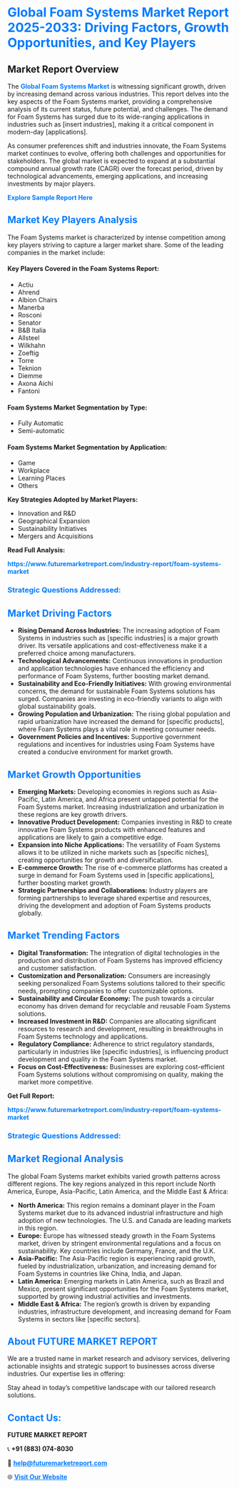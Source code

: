 <h1 style="color: #007BFF;">Global Foam Systems Market Report 2025-2033: Driving Factors, Growth Opportunities, and Key Players</h1>

<section id="overview">
<h2>Market Report Overview</h2>
<p>The <a href="https://www.futuremarketreport.com/industry-report/foam-systems-market" style="color: #007BFF; text-decoration: none;"><strong>Global Foam Systems Market</strong></a> is witnessing significant growth, driven by increasing demand across various industries. This report delves into the key aspects of the Foam Systems market, providing a comprehensive analysis of its current status, future potential, and challenges. The demand for Foam Systems has surged due to its wide-ranging applications in industries such as [insert industries], making it a critical component in modern-day [applications].</p>
<p>As consumer preferences shift and industries innovate, the Foam Systems market continues to evolve, offering both challenges and opportunities for stakeholders. The global market is expected to expand at a substantial compound annual growth rate (CAGR) over the forecast period, driven by technological advancements, emerging applications, and increasing investments by major players.</p>
</section>

<section id="overview">
<p><a href="https://www.futuremarketreport.com/request-sample/reportId=37372" style="color: #007BFF; text-decoration: none;"><strong>Explore Sample Report Here</strong></a></p>
</section>

<section id="key-players">
<h2 style="color: #007BFF;">Market Key Players Analysis</h2>
<p>The Foam Systems market is characterized by intense competition among key players striving to capture a larger market share. Some of the leading companies in the market include:</p>
<h4>Key Players Covered in the Foam Systems Report:</h4>
<ul><li>Actiu</li><li>Ahrend</li><li>Albion Chairs</li><li>Manerba</li><li>Rosconi</li><li>Senator</li><li>B&amp;B Italia</li><li>Allsteel</li><li>Wilkhahn</li><li>Zoeftig</li><li>Torre</li><li>Teknion</li><li>Diemme</li><li>Axona Aichi</li><li>Fantoni</li></ul>
<h4>Foam Systems Market Segmentation by Type:</h4>
<ul><li>Fully Automatic</li><li>Semi-automatic</li></ul>

<h4>Foam Systems Market Segmentation by Application:</h4>
<ul><li>Game</li><li>Workplace</li><li>Learning Places</li><li>Others</li></ul>
<p><strong>Key Strategies Adopted by Market Players:</strong></p>
<ul>
<li>Innovation and R&D</li>
<li>Geographical Expansion</li>
<li>Sustainability Initiatives</li>
<li>Mergers and Acquisitions</li>
</ul>
</section>

<section>
<p><strong>Read Full Analysis: </strong></p><a href="https://www.futuremarketreport.com/industry-report/foam-systems-market" style="color: #007BFF; text-decoration: none;"><strong>https://www.futuremarketreport.com/industry-report/foam-systems-market</strong></a>
<h3 style="color: #007BFF;">Strategic Questions Addressed:</h3>
</section>

<section id="driving-factors">
<h2 style="color: #007BFF;">Market Driving Factors</h2>
<ul>
<li><strong>Rising Demand Across Industries:</strong> The increasing adoption of Foam Systems in industries such as [specific industries] is a major growth driver. Its versatile applications and cost-effectiveness make it a preferred choice among manufacturers.</li>
<li><strong>Technological Advancements:</strong> Continuous innovations in production and application technologies have enhanced the efficiency and performance of Foam Systems, further boosting market demand.</li>
<li><strong>Sustainability and Eco-Friendly Initiatives:</strong> With growing environmental concerns, the demand for sustainable Foam Systems solutions has surged. Companies are investing in eco-friendly variants to align with global sustainability goals.</li>
<li><strong>Growing Population and Urbanization:</strong> The rising global population and rapid urbanization have increased the demand for [specific products], where Foam Systems plays a vital role in meeting consumer needs.</li>
<li><strong>Government Policies and Incentives:</strong> Supportive government regulations and incentives for industries using Foam Systems have created a conducive environment for market growth.</li>
</ul>
</section>

<section id="growth-opportunities">
<h2 style="color: #007BFF;">Market Growth Opportunities</h2>
<ul>
<li><strong>Emerging Markets:</strong> Developing economies in regions such as Asia-Pacific, Latin America, and Africa present untapped potential for the Foam Systems market. Increasing industrialization and urbanization in these regions are key growth drivers.</li>
<li><strong>Innovative Product Development:</strong> Companies investing in R&D to create innovative Foam Systems products with enhanced features and applications are likely to gain a competitive edge.</li>
<li><strong>Expansion into Niche Applications:</strong> The versatility of Foam Systems allows it to be utilized in niche markets such as [specific niches], creating opportunities for growth and diversification.</li>
<li><strong>E-commerce Growth:</strong> The rise of e-commerce platforms has created a surge in demand for Foam Systems used in [specific applications], further boosting market growth.</li>
<li><strong>Strategic Partnerships and Collaborations:</strong> Industry players are forming partnerships to leverage shared expertise and resources, driving the development and adoption of Foam Systems products globally.</li>
</ul>
</section>

<section id="trending-factors">
<h2 style="color: #007BFF;">Market Trending Factors</h2>
<ul>
<li><strong>Digital Transformation:</strong> The integration of digital technologies in the production and distribution of Foam Systems has improved efficiency and customer satisfaction.</li>
<li><strong>Customization and Personalization:</strong> Consumers are increasingly seeking personalized Foam Systems solutions tailored to their specific needs, prompting companies to offer customizable options.</li>
<li><strong>Sustainability and Circular Economy:</strong> The push towards a circular economy has driven demand for recyclable and reusable Foam Systems solutions.</li>
<li><strong>Increased Investment in R&D:</strong> Companies are allocating significant resources to research and development, resulting in breakthroughs in Foam Systems technology and applications.</li>
<li><strong>Regulatory Compliance:</strong> Adherence to strict regulatory standards, particularly in industries like [specific industries], is influencing product development and quality in the Foam Systems market.</li>
<li><strong>Focus on Cost-Effectiveness:</strong> Businesses are exploring cost-efficient Foam Systems solutions without compromising on quality, making the market more competitive.</li>
</ul>
</section>

<section>
<p><strong>Get Full Report: </strong></p><a href="https://www.futuremarketreport.com/industry-report/foam-systems-market" style="color: #007BFF; text-decoration: none;"><strong>https://www.futuremarketreport.com/industry-report/foam-systems-market</strong></a>
<h3 style="color: #007BFF;">Strategic Questions Addressed:</h3>
</section>


<section id="regional-analysis">
<h2 style="color: #007BFF;">Market Regional Analysis</h2>
<p>The global Foam Systems market exhibits varied growth patterns across different regions. The key regions analyzed in this report include North America, Europe, Asia-Pacific, Latin America, and the Middle East & Africa:</p>
<ul>
<li><strong>North America:</strong> This region remains a dominant player in the Foam Systems market due to its advanced industrial infrastructure and high adoption of new technologies. The U.S. and Canada are leading markets in this region.</li>
<li><strong>Europe:</strong> Europe has witnessed steady growth in the Foam Systems market, driven by stringent environmental regulations and a focus on sustainability. Key countries include Germany, France, and the U.K.</li>
<li><strong>Asia-Pacific:</strong> The Asia-Pacific region is experiencing rapid growth, fueled by industrialization, urbanization, and increasing demand for Foam Systems in countries like China, India, and Japan.</li>
<li><strong>Latin America:</strong> Emerging markets in Latin America, such as Brazil and Mexico, present significant opportunities for the Foam Systems market, supported by growing industrial activities and investments.</li>
<li><strong>Middle East & Africa:</strong> The region’s growth is driven by expanding industries, infrastructure development, and increasing demand for Foam Systems in sectors like [specific sectors].</li>
</ul>
</section>

<footer>
<h2 style="color: #007BFF;">About FUTURE MARKET REPORT</h2>
<p>We are a trusted name in market research and advisory services, delivering actionable insights and strategic support to businesses across diverse industries. Our expertise lies in offering:</p>

<p>Stay ahead in today’s competitive landscape with our tailored research solutions.</p>

<h2 style="color: #007BFF;">Contact Us:</h2>
<p><strong>FUTURE MARKET REPORT</strong></p>
<p>📞 <strong>+91 (883) 074-8030</strong></p>
<p>📧 <strong><a href="mailto:help@futuremarketreport.com" style="color: #007BFF;">help@futuremarketreport.com</a></strong></p>
<p>🌐 <strong><a href="https://www.futuremarketreport.com/" style="color: #007BFF;">Visit Our Website</a></strong></p>
</footer>